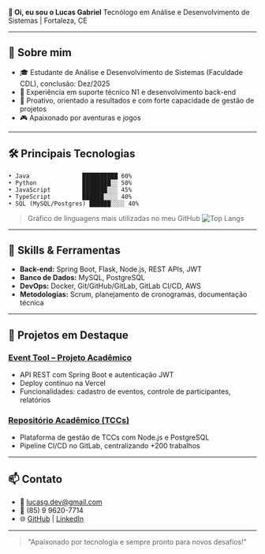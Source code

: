 **👋 Oi, eu sou o Lucas Gabriel**
Tecnólogo em Análise e Desenvolvimento de Sistemas | Fortaleza, CE

---

## 💼 Sobre mim

* 🎓 Estudante de Análise e Desenvolvimento de Sistemas (Faculdade CDL), conclusão: Dez/2025
* 🔧 Experiência em suporte técnico N1 e desenvolvimento back-end
* 🚀 Proativo, orientado a resultados e com forte capacidade de gestão de projetos
* 🎮 Apaixonado por aventuras e jogos

---

## 🛠️ Principais Tecnologias

```text
• Java               ██████████ 60%  
• Python             ████████░░ 50%  
• JavaScript         ███████░░░ 45%  
• TypeScript         ██████░░░░ 40%  
• SQL (MySQL/Postgres) ██████░░░░ 40%
```

> Gráfico de linguagens mais utilizadas no meu GitHub
> ![Top Langs](https://github-readme-stats.vercel.app/api/top-langs/?username=LuccasgDev\&layout=compact)

---

## 🚀 Skills & Ferramentas

* **Back-end:** Spring Boot, Flask, Node.js, REST APIs, JWT
* **Banco de Dados:** MySQL, PostgreSQL
* **DevOps:** Docker, Git/GitHub/GitLab, GitLab CI/CD, AWS
* **Metodologias:** Scrum, planejamento de cronogramas, documentação técnica

---

## 📂 Projetos em Destaque

### [Event Tool – Projeto Acadêmico](https://projeto-event-tool.vercel.app)

* API REST com Spring Boot e autenticação JWT
* Deploy contínuo na Vercel
* Funcionalidades: cadastro de eventos, controle de participantes, relatórios

### [Repositório Acadêmico (TCCs)](https://repositorio-cdl.onrender.com)

* Plataforma de gestão de TCCs com Node.js e PostgreSQL
* Pipeline CI/CD no GitLab, centralizando +200 trabalhos

---

## 📫 Contato

* 📧 [lucasg.dev@gmail.com](mailto:lucasg.dev@gmail.com)
* 📱 (85) 9 9620-7714
* 🌐 [GitHub](https://github.com/LuccasgDev) | [LinkedIn](https://linkedin.com/in/lucas-gabriel-99531b27b/)

---

> "Apaixonado por tecnologia e sempre pronto para novos desafios!"
